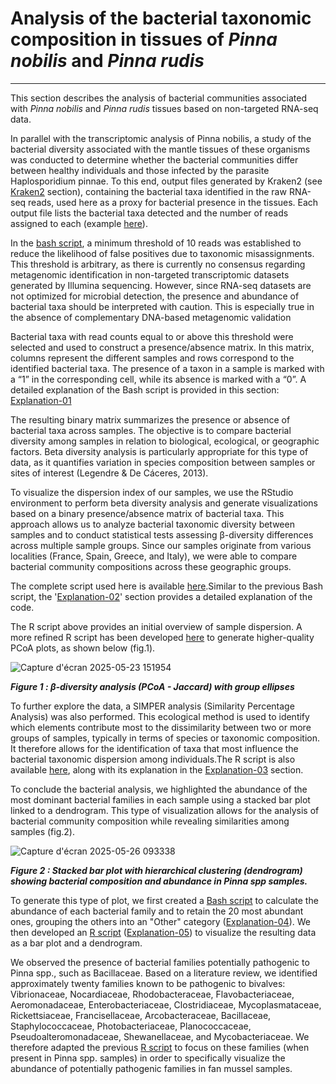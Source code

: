 # Analysis of the bacterial taxonomic composition in tissues of *Pinna nobilis* and *Pinna rudis*
----------------------------------------------------------------------------------------------

This section describes the analysis of bacterial communities associated with *Pinna nobilis* and *Pinna rudis* tissues based on non-targeted RNA-seq data.

In parallel with the transcriptomic analysis of Pinna nobilis, a study of the bacterial diversity associated with the mantle tissues of these organisms was conducted to determine whether the bacterial communities differ between healthy individuals and those infected by the parasite Haplosporidium pinnae. To this end, output files generated by Kraken2 (see [Kraken2](../genomics/Kraken_2.md) section), containing the bacterial taxa identified in the raw RNA-seq reads, used here as a proxy for bacterial presence in the tissues. Each output file lists the bacterial taxa detected and the number of reads assigned to each (example [here](data/report_kraken_F1.txt)).

In the [bash script](Scripts_bash/Script_binary_table.sh), a minimum threshold of 10 reads was established to reduce the likelihood of false positives due to taxonomic misassignments. This threshold is arbitrary, as there is currently no consensus regarding metagenomic identification in non-targeted transcriptomic datasets generated by Illumina sequencing. However, since RNA-seq datasets are not optimized for microbial detection, the presence and abundance of bacterial taxa should be interpreted with caution. This is especially true in the absence of complementary DNA-based metagenomic validation

Bacterial taxa with read counts equal to or above this threshold were selected and used to construct a presence/absence matrix. In this matrix, columns represent the different samples and rows correspond to the identified bacterial taxa. The presence of a taxon in a sample is marked with a “1” in the corresponding cell, while its absence is marked with a “0”. A detailed explanation of the Bash script is provided in this section: [Explanation-01](Explanation/Explanation_1.md)

The resulting binary matrix summarizes the presence or absence of bacterial taxa across samples. The objective is to compare bacterial diversity among samples in relation to biological, ecological, or geographic factors. Beta diversity analysis is particularly appropriate for this type of data, as it quantifies variation in species composition between samples or sites of interest (Legendre & De Cáceres, 2013).

To visualize the dispersion index of our samples, we use the RStudio environment to perform beta diversity analysis and generate visualizations based on a binary presence/absence matrix of bacterial taxa. This approach allows us to analyze bacterial taxonomic diversity between samples and to conduct statistical tests assessing β-diversity differences across multiple sample groups. Since our samples originate from various localities (France, Spain, Greece, and Italy), we were able to compare bacterial community compositions across these geographic groups.

The complete script used here is available [here](Script_R/Script_beta.R).Similar to the previous Bash script, the '[Explanation-02](Explanation/Explanation_2.md)' section provides a detailed explanation of the code.

The R script above provides an initial overview of sample dispersion. A more refined R script has been developed [here](Script_R/Script_PCoA_upgrade.R) to generate higher-quality PCoA plots, as shown below (fig.1).

![Capture d'écran 2025-05-23 151954](https://github.com/user-attachments/assets/e606008a-4b07-4548-addd-045de60a875e)

***Figure 1 : β-diversity analysis (PCoA - Jaccard) with group ellipses*** 

To further explore the data, a SIMPER analysis (Similarity Percentage Analysis) was also performed. This ecological method is used to identify which elements contribute most to the dissimilarity between two or more groups of samples, typically in terms of species or taxonomic composition. It therefore allows for the identification of taxa that most influence the bacterial taxonomic dispersion among individuals.The R script is also available [here](Script_R/Script_SIMPER.R), along with its explanation in the [Explanation-03](Explanation/Explanation_3.md) section.

To conclude the bacterial analysis, we highlighted the abundance of the most dominant bacterial families in each sample using a stacked bar plot linked to a dendrogram. This type of visualization allows for the analysis of bacterial community composition while revealing similarities among samples (fig.2).

![Capture d'écran 2025-05-26 093338](https://github.com/user-attachments/assets/8454e99a-37f3-469b-8ed7-934201bff5e2)

***Figure 2 : Stacked bar plot with hierarchical clustering (dendrogram) showing bacterial composition and abundance in Pinna spp samples.***

To generate this type of plot, we first created a [Bash script](Scripts_bash/Script_abundance.sh) to calculate the abundance of each bacterial family and to retain the 20 most abundant ones, grouping the others into an "Other" category ([Explanation-04](Explanation/Explanation_4.md)). We then developed an [R script](Script_R/Script_barplot_&_dendrogram.R) ([Explanation-05](Explanation/Explanation_5.md)) to visualize the resulting data as a bar plot and a dendrogram.

We observed the presence of bacterial families potentially pathogenic to Pinna spp., such as Bacillaceae. Based on a literature review, we identified approximately twenty families known to be pathogenic to bivalves: Vibrionaceae, Nocardiaceae, Rhodobacteraceae, Flavobacteriaceae, Aeromonadaceae, Enterobacteriaceae, Clostridiaceae, Mycoplasmataceae, Rickettsiaceae, Francisellaceae, Arcobacteraceae, Bacillaceae, Staphylococcaceae, Photobacteriaceae, Planococcaceae, Pseudoalteromonadaceae, Shewanellaceae, and Mycobacteriaceae.
We therefore adapted the previous [R script](Script_R/Script_barplot_&_dendrogram_pathogens.R) to focus on these families (when present in Pinna spp. samples) in order to specifically visualize the abundance of potentially pathogenic families in fan mussel samples.


